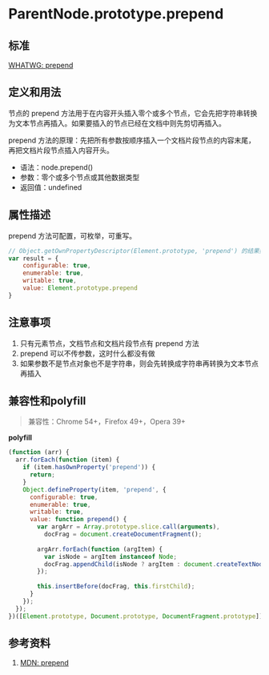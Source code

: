 # ParentNode.prototype.prepend

## 标准
[WHATWG: prepend](https://dom.spec.whatwg.org/#dom-parentnode-prepend)

## 定义和用法
节点的 prepend 方法用于在内容开头插入零个或多个节点，它会先把字符串转换为文本节点再插入。如果要插入的节点已经在文档中则先剪切再插入。

prepend 方法的原理：先把所有参数按顺序插入一个文档片段节点的内容末尾，再把文档片段节点插入内容开头。

- 语法：node.prepend()
- 参数：零个或多个节点或其他数据类型
- 返回值：undefined

## 属性描述
prepend 方法可配置，可枚举，可重写。
```javascript
// Object.getOwnPropertyDescriptor(Element.prototype, 'prepend') 的结果如下：
var result = {
    configurable: true,
    enumerable: true,
    writable: true,
    value: Element.prototype.prepend
}
```

## 注意事项
1. 只有元素节点，文档节点和文档片段节点有 prepend 方法
2. prepend 可以不传参数，这时什么都没有做
3. 如果参数不是节点对象也不是字符串，则会先转换成字符串再转换为文本节点再插入

## 兼容性和polyfill
> 兼容性：Chrome 54+，Firefox 49+，Opera 39+

**polyfill**
```javascript
(function (arr) {
  arr.forEach(function (item) {
    if (item.hasOwnProperty('prepend')) {
      return;
    }
    Object.defineProperty(item, 'prepend', {
      configurable: true,
      enumerable: true,
      writable: true,
      value: function prepend() {
        var argArr = Array.prototype.slice.call(arguments),
          docFrag = document.createDocumentFragment();
        
        argArr.forEach(function (argItem) {
          var isNode = argItem instanceof Node;
          docFrag.appendChild(isNode ? argItem : document.createTextNode(String(argItem)));
        });
        
        this.insertBefore(docFrag, this.firstChild);
      }
    });
  });
})([Element.prototype, Document.prototype, DocumentFragment.prototype]);
```

## 参考资料
1. [MDN: prepend](https://developer.mozilla.org/en-US/docs/Web/API/ParentNode/prepend)
